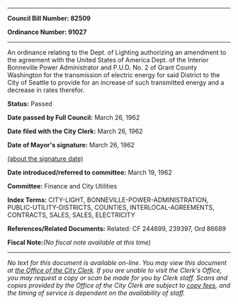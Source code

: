 

********

**Council Bill Number: 82509**
   
**Ordinance Number: 91027**
********

 An ordinance relating to the Dept. of Lighting authorizing an amendment to the agreement with the United States of America Dept. of the Interior Bonneville Power Administrator and P.U.D. No. 2 of Grant County Washington for the transmission of electric energy for said District to the City of Seattle to provide for an increase of such transmitted energy and a decrease in rates therefor.

**Status:** Passed
   
**Date passed by Full Council:** March 26, 1962
   
**Date filed with the City Clerk:** March 26, 1962
   
**Date of Mayor's signature:** March 26, 1962
   
[(about the signature date)](/~public/approvaldate.htm)
   
   
   
**Date introduced/referred to committee:** March 19, 1962
   
**Committee:** Finance and City Utilities
   
   
**Index Terms:** CITY-LIGHT, BONNEVILLE-POWER-ADMINISTRATION, PUBLIC-UTILITY-DISTRICTS, COUNTIES, INTERLOCAL-AGREEMENTS, CONTRACTS, SALES, SALES, ELECTRICITY

**References/Related Documents:** Related: CF 244699, 239397, Ord 86689

**Fiscal Note:**_(No fiscal note available at this time)_
********

_No text for this document is available on-line. You may view this document at [the Office of the City Clerk](http://www.seattle.gov/leg/clerk/contactUs.htm). If you are unable to visit the Clerk's Office, you may request a copy or scan be made for you by Clerk staff. Scans and copies provided by the Office of the City Clerk are subject to [copy fees](http://clerk.seattle.gov/~public/clerkfees.htm), and the timing of service is dependent on the availability of staff._

